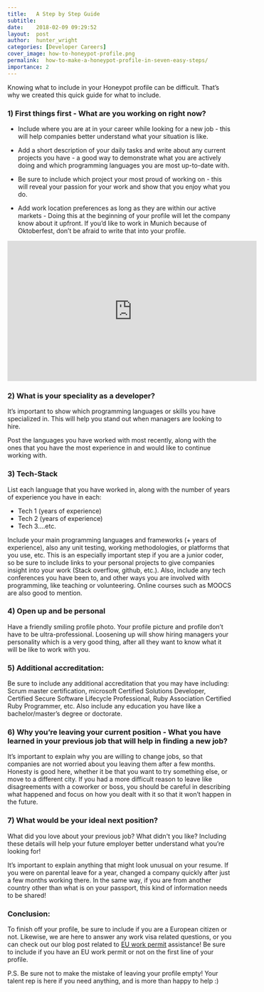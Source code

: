 ```yaml
---
title:   A Step by Step Guide
subtitle:
date:    2018-02-09 09:29:52
layout:  post
author:  hunter_wright
categories: [Developer Careers]
cover_image: how-to-honeypot-profile.png
permalink:  how-to-make-a-honeypot-profile-in-seven-easy-steps/
importance: 2
---
```


Knowing what to include in your Honeypot profile can be difficult. That’s why we created this quick guide for what to include.

<!--more-->

### 1) First things first - What are you working on right now?

* Include where you are at in your career while looking for a new job - this will help companies better understand what your situation is like. 

* Add a short description of your daily tasks and write about any current projects you have - a good way to demonstrate what you are actively doing and which programming languages you are most up-to-date with. 

* Be sure to include which project your most proud of working on - this will reveal your passion for your work and show that you enjoy what you do.

* Add work location preferences as long as they are within our active markets - Doing this at the beginning of your profile will let the company know about it upfront. If you’d like to work in Munich because of Oktoberfest, don’t be afraid to write that into your profile. 

<iframe width="560" height="315" src="https://www.youtube.com/embed/98QEReucNGk" frameborder="0" allow="autoplay; encrypted-media" allowfullscreen></iframe>

### 2) What is your speciality as a developer?

It’s important to show which programming languages or skills you have specialized in. This will help you stand out when managers are looking to hire.

Post the languages you have worked with most recently, along with the ones that you have the most experience in and would like to continue working with. 

### 3) Tech-Stack

List each language that you have worked in, along with the number of years of experience you have in each: 

* Tech 1 (years of experience)
* Tech 2 (years of experience)
* Tech 3….etc.

Include your main programming languages and frameworks (+ years of experience), also any unit testing, working methodologies, or platforms that you use, etc. This is an especially important step if you are a junior coder, so be sure to include links to your personal projects to give companies insight into your work (Stack overflow, github, etc.). Also, include any tech conferences you have been to, and other ways you are involved with programming, like teaching or volunteering. Online courses such as MOOCS are also good to mention. 

### 4) Open up and be personal 

Have a friendly smiling profile photo. Your profile picture and profile don’t have to be ultra-professional. Loosening up will show hiring managers your personality which is a very good thing, after all they want to know what it will be like to work with you.

### 5) Additional accreditation:

Be sure to include any additional accreditation that you may have including: Scrum master certification, microsoft Certified Solutions Developer, Certified Secure Software Lifecycle Professional, Ruby Association Certified Ruby Programmer, etc. Also include any education you have like a bachelor/master’s degree or doctorate. 

### 6) Why you’re leaving your current position - What you have learned in your previous job that will help in finding a new job?

It’s important to explain why you are willing to change jobs, so that companies are not worried about you leaving them after a few months. Honesty is good here, whether it be that you want to try something else, or move to a different city. If you had a more difficult reason to leave like disagreements with a coworker or boss, you should be careful in describing what happened and focus on how you dealt with it so that it won’t happen in the future. 

### 7) What would be your ideal next position?

What did you love about your previous job? What didn't you like? Including these details will help your future employer better understand what you’re looking for!

It’s important to explain anything that might look unusual on your resume. If you were on parental leave for a year, changed a company quickly after just a few months working there.  In the same way, if you are from another country other than what is on your passport, this kind of information needs to be shared! 

### Conclusion:

To finish off your profile, be sure to include if you are a European citizen or not. Likewise, we are here to answer any work visa related questions, or you can check out our blog post related to [EU work permit](http://blog.honeypot.io/EU-Bluecard-for-software-developers/) assistance! Be sure to include if you have an EU work permit or not on the first line of your profile.

P.S.  Be sure not to make the mistake of leaving your profile empty! Your talent rep is here if you need anything, and is more than happy to help :)
